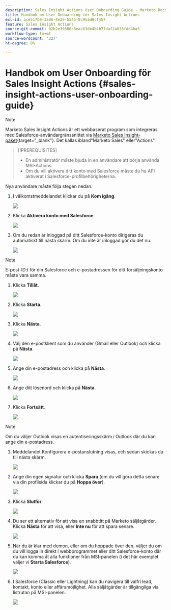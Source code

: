 ```yaml
---
description: Sales Insight Actions User Onboarding Guide - Marketo Docs - produktdokumentation
title: Handbok om User Onboarding för Sales Insight Actions
exl-id: ace517b6-3a06-4e2e-b545-8c95ad0cf457
feature: Sales Insight Actions
source-git-commit: 02b2e39580c5eac63de4b4b7fdaf2a835fdd4ba5
workflow-type: tm+mt
source-wordcount: '327'
ht-degree: 0%

---
```


# Handbok om User Onboarding för Sales Insight Actions {#sales-insight-actions-user-onboarding-guide}

>[!NOTE]
>
>Marketo Sales Insight Actions är ett webbaserat program som integreras med Salesforce-användargränssnittet via [Marketo Sales Insight-paket](/help/marketo/product-docs/marketo-sales-insight/msi-for-salesforce/installation/install-marketo-sales-insight-package-in-salesforce-appexchange.md){target="_blank"}. Det kallas ibland&quot;Marketo Sales&quot; eller&quot;Actions&quot;.

>[!PREREQUISITES]
>
>* En administratör måste bjuda in en användare att börja använda MSI-Actions.
>* Om du vill aktivera ditt konto med Salesforce måste du ha API aktiverat i Salesforce-profilbehörigheterna.

Nya användare måste följa stegen nedan.

1. I välkomstmeddelandet klickar du på **Kom igång**.

   ![](assets/sales-insight-actions-user-onboarding-guide-1.png)

1. Klicka **Aktivera konto med Salesforce**.

   ![](assets/sales-insight-actions-user-onboarding-guide-2.png)

1. Om du redan är inloggad på ditt Salesforce-konto dirigeras du automatiskt till nästa skärm. Om du inte är inloggad gör du det nu.

   ![](assets/sales-insight-actions-user-onboarding-guide-3.png)

>[!NOTE]
>
>E-post-ID:t för din Salesforce och e-postadressen för ditt försäljningskonto måste vara samma.

1. Klicka **Tillåt**.

   ![](assets/sales-insight-actions-user-onboarding-guide-4.png)

1. Klicka **Starta**.

   ![](assets/sales-insight-actions-user-onboarding-guide-5.png)

1. Klicka **Nästa**.

   ![](assets/sales-insight-actions-user-onboarding-guide-6.png)

1. Välj den e-postklient som du använder (Gmail eller Outlook) och klicka på **Nästa**.

   ![](assets/sales-insight-actions-user-onboarding-guide-7.png)

1. Ange din e-postadress och klicka på **Nästa**.

   ![](assets/sales-insight-actions-user-onboarding-guide-8.png)

1. Ange ditt lösenord och klicka på **Nästa**.

   ![](assets/sales-insight-actions-user-onboarding-guide-9.png)

1. Klicka **Fortsätt**.

   ![](assets/sales-insight-actions-user-onboarding-guide-10.png)

>[!NOTE]
>
>Om du väljer Outlook visas en autentiseringsskärm i Outlook där du kan ange din e-postadress.

1. Meddelandet Konfigurera e-postanslutning visas, och sedan skickas du till nästa skärm.

   ![](assets/sales-insight-actions-user-onboarding-guide-11.png)

1. Ange din egen signatur och klicka **Spara** (om du vill göra detta senare via din profilsida klickar du på **Hoppa över**).

   ![](assets/sales-insight-actions-user-onboarding-guide-12.png)

1. Klicka **Slutför**.

   ![](assets/sales-insight-actions-user-onboarding-guide-13.png)

1. Du ser ett alternativ för att visa en snabbtitt på Marketo säljåtgärder. Klicka **Nästa** för att visa, eller **Inte nu** för att spara senare.

   ![](assets/sales-insight-actions-user-onboarding-guide-14.png)

1. När du är klar med demon, eller om du hoppade över den, väljer du om du vill logga in direkt i webbprogrammet eller ditt Salesforce-konto där du kan komma åt alla funktioner från MSI-panelen (i det här exemplet väljer vi **Starta Salesforce**).

   ![](assets/sales-insight-actions-user-onboarding-guide-15.png)

1. I Salesforce (Classic eller Lightning) kan du navigera till valfri lead, kontakt, konto eller affärsmöjlighet. Alla säljåtgärder är tillgängliga via listrutan på MSI-panelen.

   ![](assets/sales-insight-actions-user-onboarding-guide-16.png)
